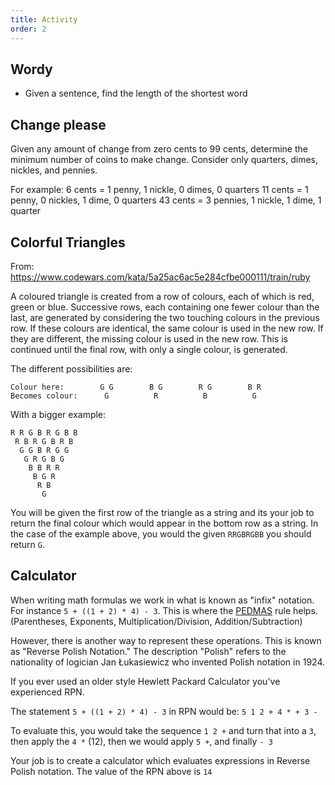 ```yaml
---
title: Activity
order: 2
---
```


## Wordy

- Given a sentence, find the length of the shortest word

## Change please

Given any amount of change from zero cents to 99 cents, determine the minimum
number of coins to make change. Consider only quarters, dimes, nickles, and
pennies.

For example: 6 cents = 1 penny, 1 nickle, 0 dimes, 0 quarters 11 cents = 1
penny, 0 nickles, 1 dime, 0 quarters 43 cents = 3 pennies, 1 nickle, 1 dime, 1
quarter

## Colorful Triangles

From: https://www.codewars.com/kata/5a25ac6ac5e284cfbe000111/train/ruby

A coloured triangle is created from a row of colours, each of which is red,
green or blue. Successive rows, each containing one fewer colour than the last,
are generated by considering the two touching colours in the previous row. If
these colours are identical, the same colour is used in the new row. If they are
different, the missing colour is used in the new row. This is continued until
the final row, with only a single colour, is generated.

The different possibilities are:

```
Colour here:        G G        B G        R G        B R
Becomes colour:      G          R          B          G
```

With a bigger example:

```
R R G B R G B B
 R B R G B R B
  G G B R G G
   G R G B G
    B B R R
     B G R
      R B
       G
```

You will be given the first row of the triangle as a string and its your job to
return the final colour which would appear in the bottom row as a string. In the
case of the example above, you would the given `RRGBRGBB` you should return `G`.

## Calculator

When writing math formulas we work in what is known as "infix" notation. For
instance `5 + ((1 + 2) * 4) - 3`. This is where the
[PEDMAS](https://en.wikipedia.org/wiki/Order_of_operations#Mnemonics) rule
helps. (Parentheses, Exponents, Multiplication/Division, Addition/Subtraction)

However, there is another way to represent these operations. This is known as
"Reverse Polish Notation." The description "Polish" refers to the nationality of
logician Jan Łukasiewicz who invented Polish notation in 1924.

If you ever used an older style Hewlett Packard Calculator you've experienced
RPN.

The statement `5 + ((1 + 2) * 4) - 3` in RPN would be: `5 1 2 + 4 * + 3 -`

To evaluate this, you would take the sequence `1 2 +` and turn that into a `3`,
then apply the `4 *` (12), then we would apply `5 +`, and finally `- 3`

Your job is to create a calculator which evaluates expressions in Reverse Polish
notation. The value of the RPN above is `14`
